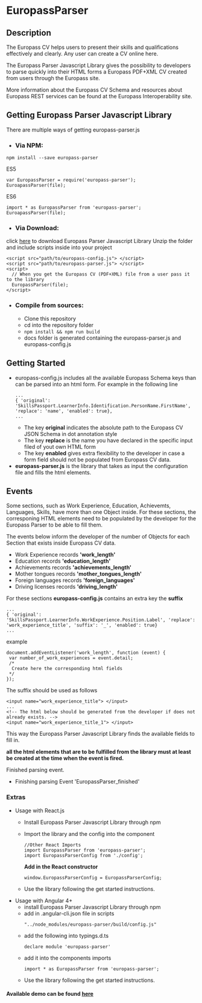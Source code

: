 
# EuropassParser

## Description
The Europass CV helps users to present their skills and qualifications effectively and clearly. Any user can create a CV online here. 

The Europass Parser Javascript Library gives the possibility to developers to parse quickly into their HTML forms a Europass PDF+XML CV created from users 
through the Europass site. 

More information about the Europass CV Schema and resources about Europass REST services can be found at the Europass Interoperability site.

## Getting Europass Parser Javascript Library

There are multiple ways of getting europass-parser.js

* ### Via NPM:
```
npm install --save europass-parser
```
ES5 
```
var EuropassParser = require('europass-parser');
EuroapassParser(file);
```
ES6
``` 
import * as EuropassParser from 'europass-parser';
EuroapassParser(file);
```
* ### Via Download:

click  [here](https://github.com/europass/europasscv-parser-js/releases/download/1.0.2/europass-parser.zip)  to download Europass Parser Javascript Library Unzip the folder and include scripts inside into your project

    <script src="path/to/europass-config.js"> </script>  
    <script src="path/to/europass-parser.js"> </script>  
    <script>  
      // When you get the Europass CV (PDF+XML) file from a user pass it to the library  
      EuropassParser(file);  
    </script>

 * ### Compile from sources:
	  -   Clone this repository
	  -   cd into the repository folder
	  -   ``` npm install && npm run build ```
      -   docs folder is generated containing the europass-parser.js and europass-config.js



## Getting Started

-   europass-config.js includes all the available Europass Schema keys than can be parsed into an html form. For example in the following line
    ```
    ...  
    { 'original': 'SkillsPassport.LearnerInfo.Identification.PersonName.FirstName', 'replace': 'name', 'enabled': true},  
    ...
    ```
    -   The key  **original**  indicates the absolute path to the Europass CV JSON Schema in dot annotation style
    -   The key  **replace**  is the name you have declared in the specific input filed of yout own HTML form
    -   The key  **enabled**  gives extra flexibility to the developer in case a form field should not be populated from Europass CV data.
-   **europass-parser.js**  is the library that takes as input the configuration file and fills the html elements.

## Events
Some sections, such as Work Experience, Education, Achievemts, Languages, Skills, have more than one Object inside. For these sections, the corresponing HTML elements need to be populated by the developer for the Europass Parser to be able to fill them.

The events below inform the developer of the number of Objects for each Section that exists inside Europass CV data.

-   Work Experience records  **'work_length'**
-   Education records  **'education_length'**
-   Achievements records  **'achievements_length'**
-   Mother tongues records  **'mother_tongues_length'**
-   Foreign languages records  **'foreign_languages'**
-   Driving licenses records  **'driving_length'**

For these sections  **europass-config.js**  contains an extra key the  **suffix**
```
...  
{ 'original': 'SkillsPassport.LearnerInfo.WorkExperience.Position.Label', 'replace': 'work_experience_title', 'suffix': '_', 'enabled': true}  
...
```
example
```
document.addEventListener('work_length', function (event) {  
 var number_of_work_experiences = event.detail;  
 /*  
  Create here the corresponding html fields  
 */  
});
```
The suffix should be used as follows
```
<input name="work_experience_title"> </input>  
...  
<!-- The html below should be generated from the developer if does not already exists. -->  
<input name="work_experience_title_1"> </input>
```
This way the Europass Parser Javascript Library finds the available fields to fill in.

**all the html elements that are to be fulfilled from the library must at least be created at the time when the event is fired.**

Finished parsing event.

-   Finishing parsing Event 'EuropassParser_finished'

### Extras

-   Usage with React.js
    -   Install Europass Parser Javascript Library through npm
    -   Import the library and the config into the component  
	       ```
        //Other React Imports  
        import EuropassParser from 'europass-parser';  
        import EuropassParserConfig from './config';
        ```
          
        **Add in the React constructor**  
        ```
        window.EuropassParserConfig = EuropassParserConfig;
        ```
    -   Use the library following the get started instructions.
-   Usage with Angular 4+
    -   install Europass Parser Javascript Library through npm
    -   add in .angular-cli.json file in scripts  
        ```
        "../node_modules/europass-parser/build/config.js"
        ```
    -   add the following into typings.d.ts  
        ```
        declare module 'europass-parser'
        ```
    -   add it into the components imports  
        ```
        import * as EuropassParser from 'europass-parser';
        ```
    -   Use the library following the get started instructions.

#### Available demo can be found [here](https://europass.github.io/europasscv-parser-js/)